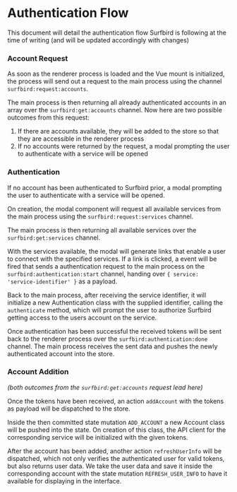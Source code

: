 # Authentication Flow

This document will detail the authentication flow Surfbird is following at the time of writing (and will be updated accordingly with changes)

### Account Request

As soon as the renderer process is loaded and the Vue mount is initialized, the process will send out a request to the main process using the
channel `surfbird:request:accounts`.

The main process is then returning all already authenticated accounts in an array over the `surfbird:get:accounts` channel. Now here are two
possible outcomes from this request:

1. If there are accounts available, they will be added to the store so that they are accessible in the renderer process
2. If no accounts were returned by the request, a modal prompting the user to authenticate with a service will be opened

### Authentication

If no account has been authenticated to Surfbird prior, a modal prompting the user to authenticate with a service will be opened.

On creation, the modal component will request all available services from the main process using the `surfbird:request:services` channel.

The main process is then returning all available services over the `surfbird:get:services` channel.

With the services available, the modal will generate links that enable a user to connect with the specified services. If a link is clicked,
a event will be fired that sends a authentication request to the main process on the `surfbird:authentication:start` channel, handing over `{ service: 'service-identifier' }` as a payload.

Back to the main process, after receiving the service identifier, it will initialize a new Authentication class with the supplied identifier,
calling the `authenticate` method, which will prompt the user to authorize Surfbird getting access to the users account on the service.

Once authentication has been successful the received tokens will be sent back to the renderer process over the `surfbird:authentication:done`
channel. The main process receives the sent data and pushes the newly authenticated account into the store.

### Account Addition

_(both outcomes from the `surfbird:get:accounts` request lead here)_

Once the tokens have been received, an action `addAccount` with the tokens as payload will be dispatched to the store.

Inside the then committed state mutation `ADD_ACCOUNT` a new
Account class will be pushed into the state. On creation of this class, the API client for the corresponding service will be initialized with the given tokens.

After the account has been added, another action `refreshUserInfo` will be dispatched, which not only verifies the authenticated user for valid tokens, but also returns user data. We take the user data and save it inside the corresponding account with the state mutation `REFRESH_USER_INFO` to have it available for displaying in the interface.